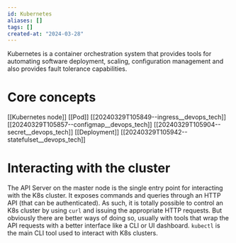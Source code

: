 ```yaml
---
id: Kubernetes
aliases: []
tags: []
created-at: "2024-03-28"
---
```


Kubernetes is a container orchestration system that provides tools for automating software deployment, scaling, configuration management and also provides fault tolerance capabilities.

# Core concepts

[[Kubernetes node]]
[[Pod]]
[[20240329T105849--ingress__devops_tech]]
[[20240329T105857--configmap__devops_tech]]
[[20240329T105904--secret__devops_tech]]
[[Deployment]]
[[20240329T105942--statefulset__devops_tech]]

# Interacting with the cluster

The API Server on the master node is the single entry point for interacting with the K8s cluster. It exposes commands and queries through an HTTP API (that can be authenticated). As such, it is totally possible to control an K8s cluster by using `curl` and issuing the appropriate HTTP requests. But obviously there are better ways of doing so, usually with tools that wrap the API requests with a better interface like a CLI or UI dashboard. `kubectl` is the main CLI tool used to interact with K8s clusters.

